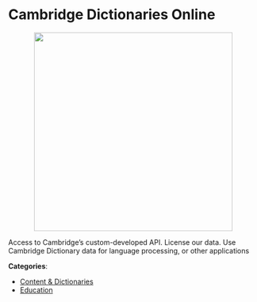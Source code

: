 # Cambridge Dictionaries Online
<p align="center">
    <img width="400" src="https://raw.githubusercontent.com/apis-list/apis-list/apis/cambridge-dictionaries-online/logo_256x256.png" />
</p>

Access to Cambridge’s custom-developed API.  License our data. Use Cambridge Dictionary data for language processing, or other applications



**Categories**:
- [Content & Dictionaries](https://github.com/apis-list/apis-list#content-and-dictionaries)
- [Education](https://github.com/apis-list/apis-list#education)





